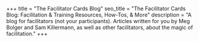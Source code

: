 +++
title = "The Facilitator Cards Blog"
seo_title = "The Facilitator Cards Blog: Facilitation & Training Resources, How-Tos, & More"
description = "A blog for facilitators (not your participants). Articles written for you by Meg Bolger and Sam Killermann, as well as other facilitators, about the magic of facilitation."
+++